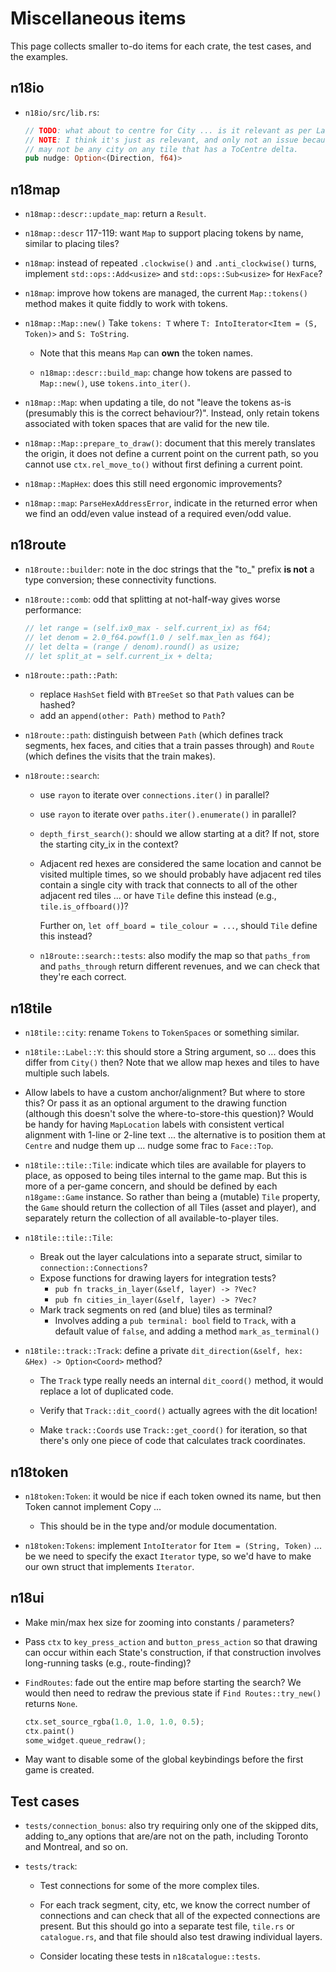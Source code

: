 # Miscellaneous items

This page collects smaller to-do items for each crate, the test cases, and the examples.

## n18io

- `n18io/src/lib.rs`:

  ```rust
  // TODO: what about to centre for City ... is it relevant as per Label?
  // NOTE: I think it's just as relevant, and only not an issue because there
  // may not be any city on any tile that has a ToCentre delta.
  pub nudge: Option<(Direction, f64)>
  ```

## n18map

- `n18map::descr::update_map`: return a `Result`.

- `n18map::descr` 117-119: want `Map` to support placing tokens by name, similar to placing tiles?

- `n18map`: instead of repeated `.clockwise()` and `.anti_clockwise()` turns, implement `std::ops::Add<usize>` and `std::ops::Sub<usize>` for `HexFace`?

- `n18map`: improve how tokens are managed, the current `Map::tokens()` method makes it quite fiddly to work with tokens.

- `n18map::Map::new()`
  Take `tokens: T` where `T: IntoIterator<Item = (S, Token)>` and `S: ToString`.

  - Note that this means `Map` can **own** the token names.

  - `n18map::descr::build_map`: change how tokens are passed to `Map::new()`, use `tokens.into_iter()`.

- `n18map::Map`: when updating a tile, do not "leave the tokens as-is (presumably this is the correct behaviour?)".
  Instead, only retain tokens associated with token spaces that are valid for the new tile.

- `n18map::Map::prepare_to_draw()`: document that this merely translates the origin, it does not define a current point on the current path, so you cannot use `ctx.rel_move_to()` without first defining a current point.

- `n18map::MapHex`: does this still need ergonomic improvements?

- `n18map::map`: `ParseHexAddressError`, indicate in the returned error when we find an odd/even value instead of a required even/odd value.

## n18route

- `n18route::builder`: note in the doc strings that the "to_" prefix **is not** a type conversion; these connectivity functions.

- `n18route::comb`: odd that splitting at not-half-way gives worse performance:

  ```rust
  // let range = (self.ix0_max - self.current_ix) as f64;
  // let denom = 2.0_f64.powf(1.0 / self.max_len as f64);
  // let delta = (range / denom).round() as usize;
  // let split_at = self.current_ix + delta;
  ```

- `n18route::path::Path`:

  - replace `HashSet` field with `BTreeSet` so that `Path` values can be hashed?
  - add an `append(other: Path)` method to `Path`?

- `n18route::path`: distinguish between `Path` (which defines track segments, hex faces, and cities that a train passes through) and `Route` (which defines the visits that the train makes).

- `n18route::search`:

  - use `rayon` to iterate over `connections.iter()` in parallel?

  - use `rayon` to iterate over `paths.iter().enumerate()` in parallel?

  - `depth_first_search()`: should we allow starting at a dit?
    If not, store the starting city_ix in the context?

  - Adjacent red hexes are considered the same location and cannot be visited multiple times, so we should probably have adjacent red tiles contain a single city with track that connects to all of the other adjacent red tiles ... or have `Tile` define this instead (e.g., `tile.is_offboard()`)?

    Further on, `let off_board = tile_colour = ...`, should `Tile` define this instead?

  - `n18route::search::tests`: also modify the map so that `paths_from` and `paths_through` return different revenues, and we can check that they're each correct.

## n18tile

- `n18tile::city`: rename `Tokens` to `TokenSpaces` or something similar.

- `n18tile::Label::Y`: this should store a String argument, so ... does this differ from `City()` then?
  Note that we allow map hexes and tiles to have multiple such labels.

- Allow labels to have a custom anchor/alignment?
  But where to store this?
  Or pass it as an optional argument to the drawing function (although this doesn't solve the where-to-store-this question)?
  Would be handy for having `MapLocation` labels with consistent vertical alignment with 1-line or 2-line text ... the alternative is to position them at `Centre` and nudge them up ... nudge some frac to `Face::Top`.

- `n18tile::tile::Tile`: indicate which tiles are available for players to place, as opposed to being tiles internal to the game map.
  But this is more of a per-game concern, and should be defined by each `n18game::Game` instance.
  So rather than being a (mutable) `Tile` property, the `Game` should return the collection of all Tiles (asset and player), and separately return the collection of all available-to-player tiles.

- `n18tile::tile::Tile`:
  - Break out the layer calculations into a separate struct, similar to `connection::Connections`?
  - Expose functions for drawing layers for integration tests?
    - `pub fn tracks_in_layer(&self, layer) -> ?Vec?`
    - `pub fn cities_in_layer(&self, layer) -> ?Vec?`
  - Mark track segments on red (and blue) tiles as terminal?
    - Involves adding a `pub terminal: bool` field to `Track`, with a default value of `false`, and adding a method `mark_as_terminal()`

- `n18tile::track::Track`: define a private `dit_direction(&self, hex: &Hex) -> Option<Coord>` method?

  - The `Track` type really needs an internal `dit_coord()` method, it would replace a lot of duplicated code.

  - Verify that `Track::dit_coord()` actually agrees with the dit location!

  - Make `track::Coords` use `Track::get_coord()` for iteration, so that there's only one piece of code that calculates track coordinates.

## n18token

- `n18token:Token`: it would be nice if each token owned its name, but then Token cannot implement Copy ...

  - This should be in the type and/or module documentation.

- `n18token:Tokens`: implement `IntoIterator` for `Item = (String, Token)` ... be we need to specify the exact `Iterator` type, so we'd have to make our own struct that implements `Iterator`.

## n18ui

- Make min/max hex size for zooming into constants / parameters?

- Pass `ctx` to `key_press_action` and `button_press_action` so that drawing can occur within each State's construction, if that construction involves long-running tasks (e.g., route-finding)?

- `FindRoutes`: fade out the entire map before starting the search?
  We would then need to redraw the previous state if `Find Routes::try_new()` returns `None`.

  ```rust
  ctx.set_source_rgba(1.0, 1.0, 1.0, 0.5);
  ctx.paint()
  some_widget.queue_redraw();
  ```

- May want to disable some of the global keybindings before the first game is created.

## Test cases

- `tests/connection_bonus`: also try requiring only one of the skipped dits, adding to_any options that are/are not on the path, including Toronto and Montreal, and so on.

- `tests/track`:

  - Test connections for some of the more complex tiles.

  - For each track segment, city, etc, we know the correct number of connections and can check that all of the expected connections are present.
    But this should go into a separate test file, `tile.rs` or `catalogue.rs`, and that file should also test drawing individual layers.

  - Consider locating these tests in `n18catalogue::tests`.
